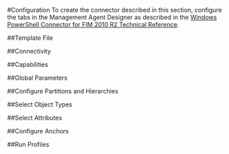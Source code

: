#Configuration
To create the connector described in this section, configure the tabs in the Management Agent Designer as described in the  [Windows PowerShell Connector for FIM 2010 R2 Technical Reference](http://technet.microsoft.com/en-us/library/dn640417(v=ws.10).aspx).

##Template File

##Connectivity

##Capabilities

##Global Parameters

##Configure Partitions and Hierarchies

##Select Object Types

##Select Attributes

##Configure Anchors

##Run Profiles